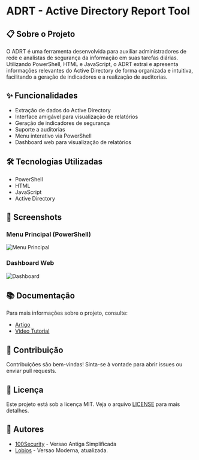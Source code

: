 # ADRT - Active Directory Report Tool

## 📋 Sobre o Projeto
O ADRT é uma ferramenta desenvolvida para auxiliar administradores de rede e analistas de segurança da informação em suas tarefas diárias. Utilizando PowerShell, HTML e JavaScript, o ADRT extrai e apresenta informações relevantes do Active Directory de forma organizada e intuitiva, facilitando a geração de indicadores e a realização de auditorias.

## ✨ Funcionalidades
- Extração de dados do Active Directory
- Interface amigável para visualização de relatórios
- Geração de indicadores de segurança
- Suporte a auditorias
- Menu interativo via PowerShell
- Dashboard web para visualização de relatórios

## 🛠️ Tecnologias Utilizadas
- PowerShell
- HTML
- JavaScript
- Active Directory

## 📸 Screenshots
### Menu Principal (PowerShell)
![Menu Principal](screenshots/menu.png)

### Dashboard Web
![Dashboard](screenshots/dashboard.png)

## 📚 Documentação
Para mais informações sobre o projeto, consulte:
- [Artigo]()
- [Vídeo Tutorial]()

## 🤝 Contribuição
Contribuições são bem-vindas! Sinta-se à vontade para abrir issues ou enviar pull requests.

## 📄 Licença
Este projeto está sob a licença MIT. Veja o arquivo [LICENSE](LICENSE) para mais detalhes.

## 👥 Autores
- [100Security](https://www.100security.com.br)  - Versao Antiga Simplificada
- [Lobios](https://www.lobios.io)  - Versao Moderna, atualizada.
